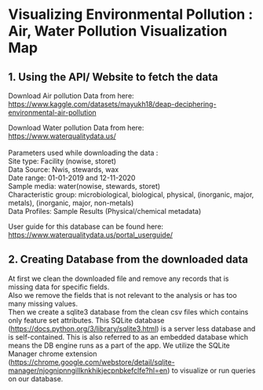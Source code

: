 # Visualizing Environmental Pollution : Air, Water Pollution Visualization Map

## 1. Using the API/ Website to fetch the data
Download Air pollution Data from here: <br> 
https://www.kaggle.com/datasets/mayukh18/deap-deciphering-environmental-air-pollution <br> 

Download Water pollution Data from here: <br> 
https://www.waterqualitydata.us/ <br> 
<br>
Parameters used while downloading the data : <br> 
Site type: Facility (nowise, storet)<br>
Data Source: Nwis, stewards, wax<br>
Date range: 01-01-2019 and 12-11-2020<br>
Sample media: water(nowise, stewards, storet)<br>
Characteristic group: microbiological, biological, physical, (inorganic, major, metals), (inorganic, major, non-metals)<br>
Data Profiles: Sample Results (Physical/chemical metadata)<br> 

User guide for this database can be found here: <br>
https://www.waterqualitydata.us/portal_userguide/

## 2. Creating Database from the downloaded data
At first we clean the downloaded file and remove any records that is missing data for specific fields. <br>
Also we remove the fields that is not relevant to the analysis or has too many missing values. <br>
Then we create a sqlite3 database from the clean csv files which contains only feature set attributes. This SQLite database (https://docs.python.org/3/library/sqlite3.html) is a server less database and is self-contained. This is also referred to as an embedded database which means the DB engine runs as a part of the app. We utilize the SQLite Manager chrome extension (https://chrome.google.com/webstore/detail/sqlite-manager/njognipnngillknkhikjecpnbkefclfe?hl=en) to visualize or run queries on our database. <br>

